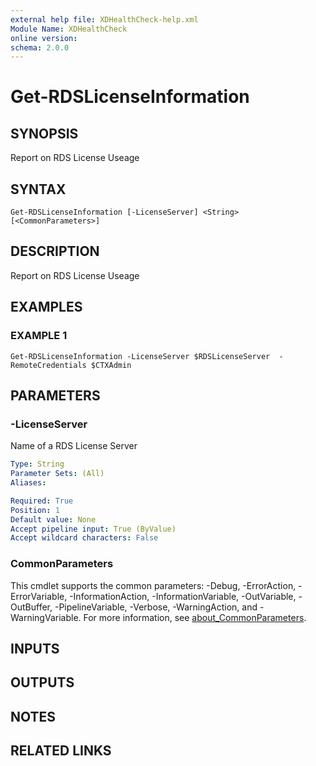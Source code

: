 ```yaml
---
external help file: XDHealthCheck-help.xml
Module Name: XDHealthCheck
online version:
schema: 2.0.0
---
```


# Get-RDSLicenseInformation

## SYNOPSIS
Report on RDS License Useage

## SYNTAX

```
Get-RDSLicenseInformation [-LicenseServer] <String> [<CommonParameters>]
```

## DESCRIPTION
Report on RDS License Useage

## EXAMPLES

### EXAMPLE 1
```
Get-RDSLicenseInformation -LicenseServer $RDSLicenseServer  -RemoteCredentials $CTXAdmin
```

## PARAMETERS

### -LicenseServer
Name of a RDS License Server

```yaml
Type: String
Parameter Sets: (All)
Aliases:

Required: True
Position: 1
Default value: None
Accept pipeline input: True (ByValue)
Accept wildcard characters: False
```

### CommonParameters
This cmdlet supports the common parameters: -Debug, -ErrorAction, -ErrorVariable, -InformationAction, -InformationVariable, -OutVariable, -OutBuffer, -PipelineVariable, -Verbose, -WarningAction, and -WarningVariable. For more information, see [about_CommonParameters](http://go.microsoft.com/fwlink/?LinkID=113216).

## INPUTS

## OUTPUTS

## NOTES

## RELATED LINKS

